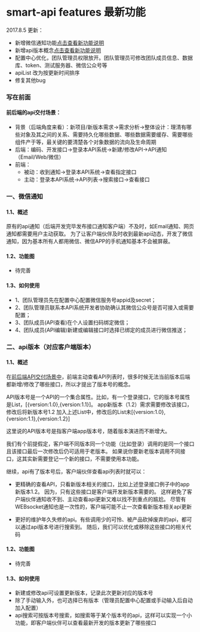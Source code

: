 # smart-api  features 最新功能

2017.8.5 更新：
- 新增微信通知功能[点击查看新功能说明](FEATURES.md)
- 新增api版本概念[点击查看新功能说明](FEATURES.md)
- 配置中心优化，团队管理员权限放开。团队管理员可修改团队成员信息、数据库、token、测试服务器、微信公众号等
- apiList 改为按更新时间排序
- 修复其他bug

### 写在前面

#### <span id="jump_1">前后端的api交付场景：</span>
   - 背景（后端角度来看）：新项目/新版本需求->需求分析->整体设计：理清有哪些对象及其之间的关系、需要持久化哪些数据、哪些数据需要缓存、需要哪些组件产于等，最关键的要清楚各个对象数据的流向及生命周期
   - 后端：编码、开发接口->登录本API系统->新建/修改API->API通知（Email/Web/微信）
   - 前端：
        - 被动：收到通知->登录本API系统->查看指定接口
        - 主动：登录本API系统->API列表->搜索接口->查看接口

### 一、微信通知


#### 1.1、概述

原有的api通知（后端开发完毕发布接口通知客户端）不及时，如Email通知、网页通知都需要用户主动获取。
为了让客户端伙伴及时收到最新api动态，开发了微信通知，因为基本所有人都用微信、微信APP的手机通知基本不会被屏蔽。


#### 1.2、功能图

- 待完善

#### 1.3、如何使用

- 1、团队管理员先在配置中心配置微信服务号appid及secret；
- 2、团队管理员联系本API系统开发者协助确认其微信公众号是否可接入或需要配置；
- 3、团队成员(API查看)在个人设置扫码绑定微信；
- 4、团队成员(API编辑)新建或编辑接口时选择已绑定的成员进行微信推送；

### 二、api版本（对应客户端版本）


#### 1.1、概述

在[前后端API交付场景中](#jump_1)，前端主动查看API列表时，很多时候无法当前版本后端都新增/修改了哪些接口，所以才提出了版本号的概念。

API版本号是一个API的一个集合属性。比如，有一个登录接口，它的版本号属性是List，\[{version:1.0},{version:1.1}\]。
app新版本（1.2）需求需要修改该接口，修改后将新版本号1.2 加入上述List中，修改后的List未\[{version:1.0},{version:1.1},{version:1.2}\]
        
这里说的API版本号是指客户端app版本号，随着版本演进而不断增大。

我们有个前提假定，客户端不同版本同一个功能（比如登录）调用的是同一个接口且该接口最后一次修改后仍可适用于老版本。
如果说你要新老版本调用不同接口，这其实新需要登记一个新的接口，不需要使用本功能。

继续，api有了版本号后，客户端伙伴查看api列表时就可以：
- 更精确的查看API，只看新版本相关的接口，比如上述登录接口例子中的app新版本1.2。
因为，只有这些接口是客户端开发新版本需要的。
这样避免了客户端伙伴通知收不到、主动查看api更新又难以找不到重点的尴尬。
尽管有WEBsocket通知也是一次性的，客户端可能不止一次查看新版本相关api更新

- 更好的维护年久失修的api。有些调用少的可怜、被产品砍掉废弃的api，都可以通过api版本号进行搜索到。
随后，我们可以优化或移除这些接口的相关代码


#### 1.2、功能图

- 待完善

#### 1.3、如何使用
- 新建或修改api可设置更新版本，记录此次更新对应的版本号
- 除了手动输入外，也可选择已有版本（管理员配置中心配置或手动输入后自动加入配置）
- api搜索可按版本号搜索，如搜索等于某个版本号的api，这样可以实现一个小功能，即客户端伙伴可以查看最新开发的版本更新了哪些接口






